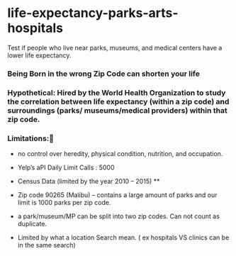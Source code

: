 # life-expectancy-parks-arts-hospitals
Test if people who live near parks, museums, and medical centers have a lower life expectancy.

### Being Born in the wrong Zip Code can shorten your life

### Hypothetical: Hired by the World Health Organization to study the correlation between life expectancy (within a zip code) and surroundings (parks/ museums/medical providers) within that zip code.

### Limitations:

- no control over heredity, physical condition, nutrition, and occupation.

- Yelp’s aPI Daily Limit Calls : 5000

- Census Data (limited by the year 2010 – 2015)  **

- Zip code 90265 (Malibu) – contains a large amount of parks and our limit is 1000 parks per zip code.

- a park/museum/MP can be split into two zip codes. Can not count as duplicate.

- Limited by what a location Search mean. ( ex hospitals VS clinics can be in the same search)  


